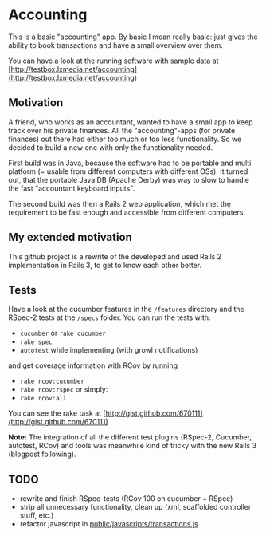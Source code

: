 # Accounting
This is a basic "accounting" app. By basic I mean really basic: just gives the ability to book transactions and have a small overview over them.

You can have a look at the running software with sample data at [http://testbox.lxmedia.net/accounting](http://testbox.lxmedia.net/accounting)

## Motivation
A friend, who works as an accountant, wanted to have a small app to keep track over his private finances. All the "accounting"-apps (for private finances) out there had either too much or too less functionality. So we decided to build a new one with only the functionality needed.

First build was in Java, because the software had to be portable and multi platform (= usable from different computers with different OSs). It turned out, that the portable Java DB (Apache Derby) was way to slow to handle the fast "accountant keyboard inputs".

The second build was then a Rails 2 web application, which met the requirement to be fast enough and accessible from different computers.

## My extended motivation
This github project is a rewrite of the developed and used Rails 2 implementation in Rails 3, to get to know each other better.

## Tests
Have a look at the cucumber features in the `/features` directory and the RSpec-2 tests at the `/specs` folder. You can run the tests with:

* `cucumber` or `rake cucumber`
* `rake spec`
* `autotest` while implementing (with growl notifications)

and get coverage information with RCov by running

* `rake rcov:cucumber`
* `rake rcov:rspec` or simply:
* `rake rcov:all`

You can see the rake task at [http://gist.github.com/670111](http://gist.github.com/670111)

**Note:** The integration of all the different test plugins (RSpec-2, Cucumber, autotest, RCov) and tools was meanwhile kind of tricky with the new Rails 3 (blogpost following).

## TODO
* rewrite and finish RSpec-tests (RCov 100 on cucumber + RSpec)
* strip all unnecessary functionality, clean up (xml, scaffolded controller stuff, etc.)
* refactor javascript in [public/javascripts/transactions.js](http://github.com/alexdreher/accounting/blob/master/public/javascripts/transactions.js)
